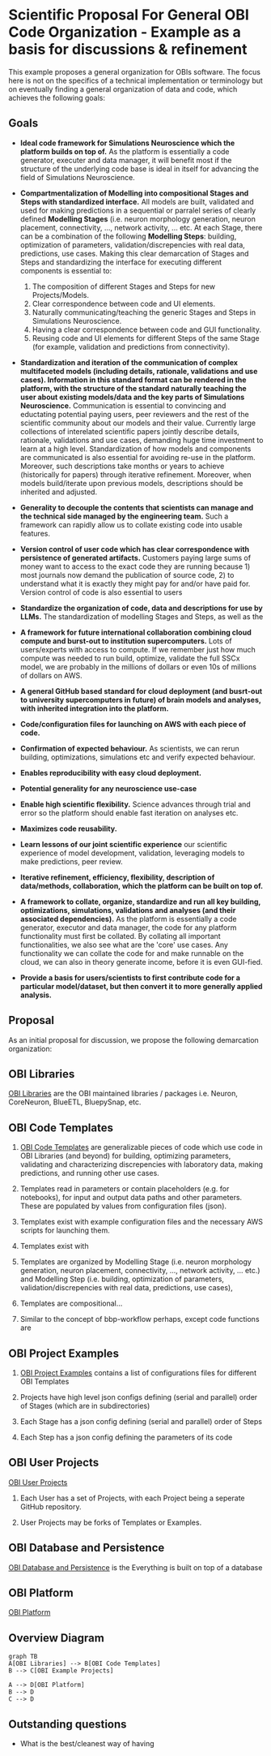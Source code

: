 # Scientific Proposal For General OBI Code Organization - Example as a basis for discussions & refinement
This example proposes a general organization for OBIs software. The focus here is not on the specifics of a technical implementation or terminology but on eventually finding a general organization of data and code, which achieves the following goals:

## Goals

- **Ideal code framework for Simulations Neuroscience which the platform builds on top of.** As the platform is essentially a code generator, executer and data manager, it will benefit most if the structure of the underlying code base is ideal in itself for advancing the field of Simulations Neuroscience.

- **Compartmentalization of Modelling into compositional Stages and Steps with standardized interface.** All models are built, validated and used for making predictions in a sequential or parralel series of clearly defined **Modelling Stages** (i.e. neuron morphology generation, neuron placement, connectivity, ..., network activity, ... etc. At each Stage, there can be a combination of the following **Modelling Steps**: building, optimization of parameters, validation/discrepencies with real data, predictions, use cases. Making this clear demarcation of Stages and Steps and standardizing the interface for executing different components is essential to:
    1) The composition of different Stages and Steps for new Projects/Models.
    2) Clear correspondence between code and UI elements.
    3) Naturally communicating/teaching the generic Stages and Steps in Simulations Neuroscience.
    4) Having a clear correspondence between code and GUI functionality.
    5) Reusing code and UI elements for different Steps of the same Stage (for example, validation and predictions from connectivity).
 
- **Standardization and iteration of the communication of complex multifaceted models (including details, rationale, validations and use cases). Information in this standard format can be rendered in the platform, with the structure of the standard naturally teaching the user about existing models/data and the key parts of Simulations Neuroscience.** Communication is essential to convincing and eductating potential paying users, peer reviewers and the rest of the scientific community about our models and their value. Currently large collections of interelated scientific papers jointly describe details, rationale, validations and use cases, demanding huge time investment to learn at a high level. Standardization of how models and components are communicated is also essential for avoiding re-use in the platform. Moreover, such descriptions take months or years to achieve (historically for papers) through iterative refinement. Moreover, when models build/iterate upon previous models, descriptions should be inherited and adjusted.

- **Generality to decouple the contents that scientists can manage and the technical side managed by the engineering team.** Such a framework can rapidly allow us to collate existing code into usable features.

- **Version control of user code which has clear correspondence with persistence of generated artifacts.** Customers paying large sums of money want to access to the exact code they are running because 1) most journals now demand the publication of source code, 2) to understand what it is exactly they might pay for and/or have paid for. Version control of code is also essential to users 

- **Standardize the organization of code, data and descriptions for use by LLMs.** The standardization of modelling Stages and Steps, as well as the

- **A framework for future international collaboration combining cloud compute and burst-out to institution supercomputers.** Lots of users/experts with access to compute. If we remember just how much compute was needed to run build, optimize, validate the full SSCx model, we are probably in the millions of dollars or even 10s of millions of dollars on AWS.

- **A general GitHub based standard for cloud deployment (and busrt-out to university supercomputers in future) of brain models and analyses, with inherited integration into the platform.**

- **Code/configuration files for launching on AWS with each piece of code.**











- **Confirmation of expected behaviour.** As scientists, we can rerun building, optimizations, simulations etc and verify expected behaviour.



- **Enables reproducibility with easy cloud deployment.** 

- **Potential generality for any neuroscience use-case**

- **Enable high scientific flexibility.** Science advances through trial and error so the platform should enable fast iteration on analyses etc.

- **Maximizes code reusability.** 

- **Learn lessons of our joint scientific experience** our scientific experience of model development, validation, leveraging models to make predictions, peer review.

- **Iterative refinement, efficiency, flexibility, description of data/methods, collaboration, which the platform can be built on top of.**

- **A framework to collate, organize, standardize and run all key building, optimizations, simulations, validations and analyses (and their associated dependencies).** As the platform is essentially a code generator, executor and data manager, the code for any platform functionality must first be collated. By collating all important functionalities, we also see what are the 'core' use cases. Any functionality we can collate the code for and make runnable on the cloud, we can also in theory generate income, before it is even GUI-fied.

- **Provide a basis for users/scientists to first contribute code for a particular model/dataset, but then convert it to more generally applied analysis.**


## Proposal
As an initial proposal for discussion, we propose the following demarcation organization:

## OBI Libraries
[OBI Libraries](https://www.github.com/james-isbister/OBI-Libraries) are the OBI maintained libraries / packages i.e. Neuron, CoreNeuron, BlueETL, BluepySnap, etc.

## OBI Code Templates
1) [OBI Code Templates](https://www.github.com/james-isbister/OBI-Code-Templates) are generalizable pieces of code which use code in OBI Libraries (and beyond) for building, optimizing parameters, validating and characterizing discrepencies with laboratory data, making predictions, and running other use cases.

2) Templates read in parameters or contain placeholders (e.g. for notebooks), for input and output data paths and other parameters. These are populated by values from configuration files (json).

3) Templates exist with example configuration files and the necessary AWS scripts for launching them.

4) Templates exist with 

5) Templates are organized by Modelling Stage (i.e. neuron morphology generation, neuron placement, connectivity, ..., network activity, ... etc.) and Modelling Step (i.e. building, optimization of parameters, validation/discrepencies with real data, predictions, use cases), 

6) Templates are compositional...

7) Similar to the concept of bbp-workflow perhaps, except code functions are 

## OBI Project Examples
1) [OBI Project Examples](https://www.github.com/james-isbister/OBI-Project-Examples) contains a list of configurations files for different OBI Templates

2) Projects have high level json configs defining (serial and parallel) order of Stages (which are in subdirectories)

3) Each Stage has a json config defining (serial and parallel) order of Steps

4) Each Step has a json config defining the parameters of its code


## OBI User Projects
[OBI User Projects](https://www.github.com/james-isbister/OBI-User-Projects)

1) Each User has a set of Projects, with each Project being a seperate GitHub repository.

2) User Projects may be forks of Templates or Examples.



## OBI Database and Persistence
[OBI Database and Persistence](https://www.github.com/james-isbister/OBI-Database-and-Persistence) is the Everything is built on top of a database

## OBI Platform
[OBI Platform](https://www.github.com/james-isbister/OBI-Platform) 





## Overview Diagram
```mermaid
graph TB
A[OBI Libraries] --> B[OBI Code Templates]
B --> C[OBI Example Projects]

A --> D[OBI Platform]
B --> D
C --> D

```

## Outstanding questions
- What is the best/cleanest way of having 

